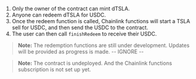 1. Only the owner of the contract can mint dTSLA.
2. Anyone can redeem dTSLA for USDC.
3. Once the redeem function is called, Chainlink functions will start a TSLA sell for USDC, and then send the USDC to the contract.
4. The user can then call `finishRedeem` to receive their USDC.

> **Note:** The redemption functions are still under development. Updates will be provided as progress is made. -- IGNORE --  

> **Note:** The contract is undeployed. And the Chainlink functions subscription is not set up yet.